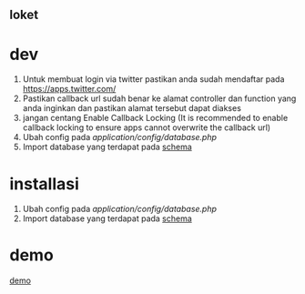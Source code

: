## loket

# dev
1. Untuk membuat login via twitter pastikan anda sudah mendaftar pada https://apps.twitter.com/
2. Pastikan callback url sudah benar ke alamat controller dan function yang anda inginkan dan pastikan alamat tersebut dapat diakses
3. jangan centang Enable Callback Locking (It is recommended to enable callback locking to ensure apps cannot overwrite the callback url)
4. Ubah config pada _application/config/database.php_
5. Import database yang terdapat pada [schema](https://github.com/cieplie/loket/db)

# installasi
1. Ubah config pada _application/config/database.php_
2. Import database yang terdapat pada [schema](https://github.com/cieplie/loket/db)

# demo
[demo](http://dannyerry83.000webhostapp.com/loket)
